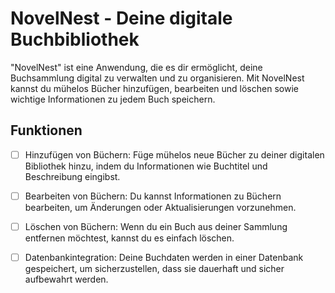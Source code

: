 # NovelNest - Deine digitale Buchbibliothek
"NovelNest" ist eine Anwendung, die es dir ermöglicht, deine Buchsammlung digital zu verwalten und zu organisieren. Mit NovelNest kannst du mühelos Bücher hinzufügen, bearbeiten und löschen sowie wichtige Informationen zu jedem Buch speichern.

## Funktionen
- [ ] Hinzufügen von Büchern: Füge mühelos neue Bücher zu deiner digitalen Bibliothek hinzu, indem du Informationen wie Buchtitel und Beschreibung eingibst.

- [ ] Bearbeiten von Büchern: Du kannst Informationen zu Büchern bearbeiten, um Änderungen oder Aktualisierungen vorzunehmen.

- [ ] Löschen von Büchern: Wenn du ein Buch aus deiner Sammlung entfernen möchtest, kannst du es einfach löschen.

- [ ] Datenbankintegration: Deine Buchdaten werden in einer Datenbank gespeichert, um sicherzustellen, dass sie dauerhaft und sicher aufbewahrt werden.
